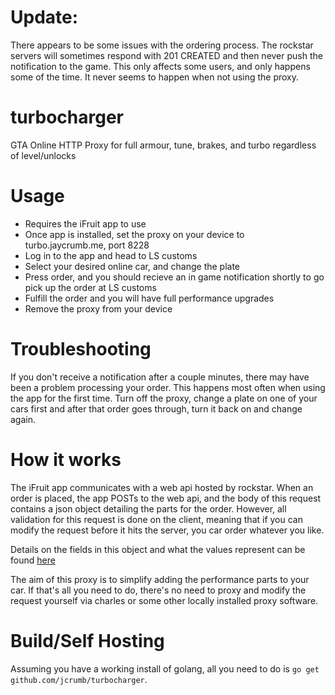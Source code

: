 # Update:
There appears to be some issues with the ordering process. The rockstar servers will sometimes respond with 201 CREATED and then never push the notification to the game. This only affects some users, and only happens some of the time. It never seems to happen when not using the proxy.

# turbocharger
GTA Online HTTP Proxy for full armour, tune, brakes, and turbo regardless of level/unlocks

# Usage 

* Requires the iFruit app to use
* Once app is installed, set the proxy on your device to turbo.jaycrumb.me, port 8228
* Log in to the app and head to LS customs
* Select your desired online car, and change the plate
* Press order, and you should recieve an in game notification shortly to go pick up the order at LS customs
* Fulfill the order and you will have full performance upgrades
* Remove the proxy from your device

# Troubleshooting
If you don't receive a notification after a couple minutes, there may have been a problem processing your order.
This happens most often when using the app for the first time. Turn off the proxy, change a plate on one of your cars first and after that
order goes through, turn it back on and change again.

# How it works
The iFruit app communicates with a web api hosted by rockstar. When an order is placed, the app POSTs to the web api, and the body
of this request contains a json object detailing the parts for the order. However, all validation for this request is done
on the client, meaning that if you can modify the request before it hits the server, you car order whatever you like. 

Details on the fields in this object and what the values represent can be found [here](https://docs.google.com/spreadsheet/ccc?key=0AixUkyNxN55gdF83LWI1MVFaeE9CY0ptdFEyYVFPV3c&usp=sharing#gid=0)

The aim of this proxy is to simplify adding the performance parts to your car. If that's all you need to do, there's no need to proxy and modify
the request yourself via charles or some other locally installed proxy software. 

# Build/Self Hosting

Assuming you have a working install of golang, all you need to do is `go get github.com/jcrumb/turbocharger`.
